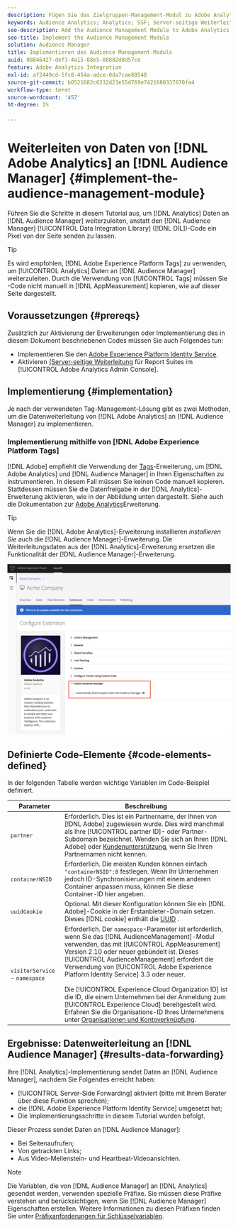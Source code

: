 ```yaml
---
description: Fügen Sie das Zielgruppen-Management-Modul zu Adobe Analytics AppMeasurement hinzu, um Analytics-Daten an Audience Manager weiterzuleiten, anstatt dass der Audience Manager Data Integration Library (DIL)-Code ein Pixel von der Seite senden muss.
keywords: Audience Analytics; Analytics; SSF; Server-seitige Weiterleitung
seo-description: Add the Audience Management Module to Adobe Analytics AppMeasurement to forward Analytics data to Audience Manager instead of having the Audience Manager Data Integration Library (DIL) code send a pixel from the page.
seo-title: Implement the Audience Management Module
solution: Audience Manager
title: Implementieren des Audience Management-Moduls
uuid: 08846427-def3-4a15-88e5-08882d8d57ce
feature: Adobe Analytics Integration
exl-id: af2449cd-5fc8-454a-adce-0da7cae80548
source-git-commit: b0521682c6332d23e55d769e7421680337670fa4
workflow-type: tm+mt
source-wordcount: '457'
ht-degree: 1%

---
```


# Weiterleiten von Daten von [!DNL Adobe Analytics] an [!DNL Audience Manager] {#implement-the-audience-management-module}

Führen Sie die Schritte in diesem Tutorial aus, um [!DNL Analytics] Daten an [!DNL Audience Manager] weiterzuleiten, anstatt den [!DNL Audience Manager] [!UICONTROL Data Integration Library] ([!DNL DIL])-Code ein Pixel von der Seite senden zu lassen.

>[!TIP]
>
>Es wird empfohlen, [!DNL Adobe Experience Platform Tags] zu verwenden, um [!UICONTROL Analytics] Daten an [!DNL Audience Manager] weiterzuleiten. Durch die Verwendung von [!UICONTROL Tags] müssen Sie -Code nicht manuell in [!DNL AppMeasurement] kopieren, wie auf dieser Seite dargestellt.

## Voraussetzungen {#prereqs}

Zusätzlich zur Aktivierung der Erweiterungen oder Implementierung des in diesem Dokument beschriebenen Codes müssen Sie auch Folgendes tun:

* Implementieren Sie den [Adobe Experience Platform Identity Service](https://experienceleague.adobe.com/docs/id-service/using/home.html?lang=de).
* Aktivieren [ (Server-seitige Weiterleitung](https://experienceleague.adobe.com/docs/analytics/admin/admin-tools/server-side-forwarding/ssf.html?lang=de) für Report Suites im [!UICONTROL Adobe Analytics Admin Console].

## Implementierung {#implementation}

Je nach der verwendeten Tag-Management-Lösung gibt es zwei Methoden, um die Datenweiterleitung von [!DNL Adobe Analytics] an [!DNL Audience Manager] zu implementieren.

### Implementierung mithilfe von [!DNL Adobe Experience Platform Tags]

[!DNL Adobe] empfiehlt die Verwendung der [Tags](https://experienceleague.adobe.com/docs/experience-platform/tags/home.html?lang=de)-Erweiterung, um [!DNL Adobe Analytics] und [!DNL Audience Manager] in Ihren Eigenschaften zu instrumentieren. In diesem Fall müssen Sie keinen Code manuell kopieren. Stattdessen müssen Sie die Datenfreigabe in der [!DNL Analytics]-Erweiterung aktivieren, wie in der Abbildung unten dargestellt. Siehe auch die Dokumentation zur [Adobe Analytics](https://experienceleague.adobe.com/docs/experience-platform/tags/extensions/adobe/analytics/overview.html?lang=de#adobe-audience-manager)Erweiterung.

>[!TIP]
>
>Wenn Sie die [!DNL Adobe Analytics]-Erweiterung installieren *installieren Sie* auch die [!DNL Audience Manager]-Erweiterung. Die Weiterleitungsdaten aus der [!DNL Analytics]-Erweiterung ersetzen die Funktionalität der [!DNL Audience Manager]-Erweiterung.

![Aktivieren der Datenfreigabe von der Adobe Analytics-Erweiterung für Audience Manager](/help/using/integration/assets/analytics-to-aam.png)

## Definierte Code-Elemente {#code-elements-defined}

In der folgenden Tabelle werden wichtige Variablen im Code-Beispiel definiert.

| Parameter | Beschreibung |
|--- |--- |
| `partner` | Erforderlich. Dies ist ein Partnername, der Ihnen von [!DNL Adobe] zugewiesen wurde. Dies wird manchmal als Ihre [!UICONTROL partner ID]- oder Partner-Subdomain bezeichnet.  Wenden Sie sich an Ihren [!DNL Adobe] oder [Kundenunterstützung](https://helpx.adobe.com/de/marketing-cloud/contact-support.html), wenn Sie Ihren Partnernamen nicht kennen. |
| `containerNSID` | Erforderlich. Die meisten Kunden können einfach `"containerNSID":0` festlegen. Wenn Ihr Unternehmen jedoch ID-Synchronisierungen mit einem anderen Container anpassen muss, können Sie diese Container-ID hier angeben. |
| `uuidCookie` | Optional. Mit dieser Konfiguration können Sie ein [!DNL Adobe]-Cookie in der Erstanbieter-Domain setzen. Dieses [!DNL cookie] enthält die [UUID](../../reference/ids-in-aam.md) . |
| `visitorService` - `namespace` | Erforderlich. Der `namespace`-Parameter ist erforderlich, wenn Sie das [!DNL AudienceManagement]-Modul verwenden, das mit [!UICONTROL AppMeasurement] Version 2.10 oder neuer gebündelt ist. Dieses [!UICONTROL AudienceManagement] erfordert die Verwendung von [!UICONTROL Adobe Experience Platform Identity Service] 3.3 oder neuer. <br><br>Die [!UICONTROL Experience Cloud Organization ID] ist die ID, die einem Unternehmen bei der Anmeldung zum [!UICONTROL Experience Cloud] bereitgestellt wird. Erfahren Sie die Organisations-ID Ihres Unternehmens unter [Organisationen und Kontoverknüpfung](https://experienceleague.adobe.com/docs/core-services/interface/manage-users-and-products/organizations.html?lang=de). |

## Ergebnisse: Datenweiterleitung an [!DNL Audience Manager] {#results-data-forwarding}

Ihre [!DNL Analytics]-Implementierung sendet Daten an [!DNL Audience Manager], nachdem Sie Folgendes erreicht haben:

* [!UICONTROL Server-Side Forwarding] aktiviert (bitte mit Ihrem Berater über diese Funktion sprechen);
* die [!DNL Adobe Experience Platform Identity Service] umgesetzt hat;
* Die Implementierungsschritte in diesem Tutorial wurden befolgt.

Dieser Prozess sendet Daten an [!DNL Audience Manager]:

* Bei Seitenaufrufen;
* Von getrackten Links;
* Aus Video-Meilenstein- und Heartbeat-Videoansichten.

>[!NOTE]
>
>Die Variablen, die von [!DNL Audience Manager] an [!DNL Analytics] gesendet werden, verwenden spezielle Präfixe. Sie müssen diese Präfixe verstehen und berücksichtigen, wenn Sie [!DNL Audience Manager] Eigenschaften erstellen. Weitere Informationen zu diesen Präfixen finden Sie unter [Präfixanforderungen für Schlüsselvariablen](../../features/traits/trait-variable-prefixes.md).
